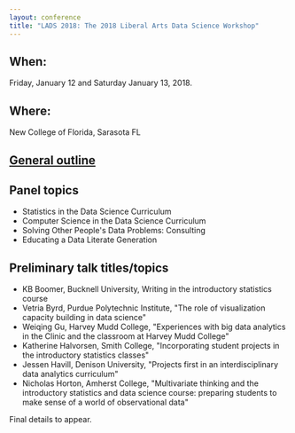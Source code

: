 ```yaml
---
layout: conference
title: "LADS 2018: The 2018 Liberal Arts Data Science Workshop"
---
```


## When:
Friday, January 12 and Saturday January 13, 2018.

## Where:
New College of Florida, Sarasota FL

## [General outline](https://goo.gl/wyydgM)

## Panel topics
- Statistics in the Data Science Curriculum
- Computer Science in the Data Science Curriculum
- Solving Other People's Data Problems: Consulting
- Educating a Data Literate Generation 
 
## Preliminary talk titles/topics 
- KB Boomer, Bucknell University, Writing in the introductory statistics course
- Vetria Byrd, Purdue Polytechnic Institute, "The role of visualization capacity building in data science"
- Weiqing Gu, Harvey Mudd College, "Experiences with big data analytics in the Clinic and the classroom at Harvey Mudd College"
- Katherine Halvorsen, Smith College, "Incorporating student projects in the introductory statistics classes"
- Jessen Havill, Denison University, "Projects first in an interdisciplinary data analytics curriculum"
- Nicholas Horton, Amherst College, "Multivariate thinking and the introductory statistics and data science course: preparing students to make sense of a world of observational data"

Final details to appear.

